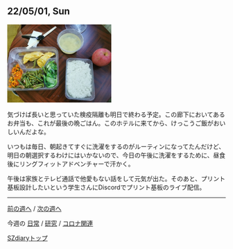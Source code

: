 ## 22/05/01, Sun

<img src="https://github.com/akita11/SZdiary/blob/main/diary/photo/2022-05-01_18.01.42.jpg" width="240px">

気づけば長いと思っていた検疫隔離も明日で終わる予定。この廊下においてあるお弁当も、これが最後の晩ごはん。このホテルに来てから、けっこうご飯がおいしいんだよな。

いつもは毎日、朝起きてすぐに洗濯をするのがルーティンになってたんだけど、明日の朝選択するわけにはいかないので、今日の午後に洗濯をするために、昼食後にリングフィットアドベンチャーで汗かく。

午後は家族とテレビ通話で他愛もない話をして元気が出た。そのあと、プリント基板設計したいという学生さんにDiscordでプリント基板のライブ配信。

***

[前の週へ](2204-5.md) /
[次の週へ](2205-2.md)

今週の
[日常](../diary/2205-1.md) /
[研究](../research/2205-1.md) /
[コロナ関連](../covid19/2205-1.md)

[SZdiaryトップ](../../README.md)
